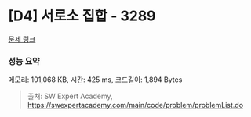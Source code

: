 # [D4] 서로소 집합 - 3289 

[문제 링크](https://swexpertacademy.com/main/code/problem/problemDetail.do?contestProbId=AWBJKA6qr2oDFAWr) 

### 성능 요약

메모리: 101,068 KB, 시간: 425 ms, 코드길이: 1,894 Bytes



> 출처: SW Expert Academy, https://swexpertacademy.com/main/code/problem/problemList.do